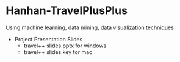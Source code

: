 # Hanhan-TravelPlusPlus
Using machine learning, data mining, data visualization techniques

* Project Presentation Slides
  * travel++ slides.pptx for windows
  * travel++ slides.key for mac
